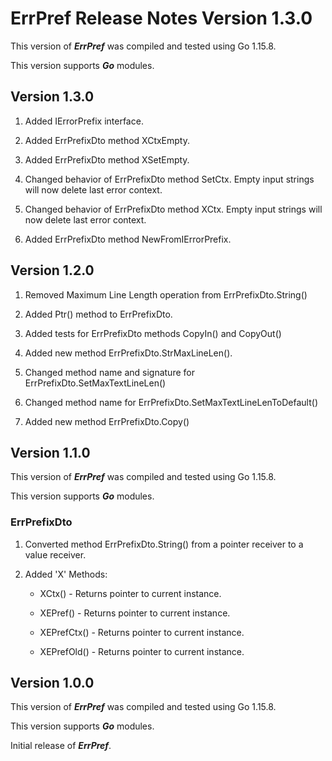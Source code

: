 # ErrPref Release Notes Version 1.3.0

This version of ***ErrPref*** was compiled and tested using Go 1.15.8.

This version supports ***Go*** modules.

## Version 1.3.0

1. Added IErrorPrefix interface. 

2. Added ErrPrefixDto method XCtxEmpty.

3. Added ErrPrefixDto method XSetEmpty.

4. Changed behavior of ErrPrefixDto method SetCtx. Empty input strings will now delete last error context.

5. Changed behavior of ErrPrefixDto method XCtx. Empty input strings will now delete last error context.

6. Added ErrPrefixDto method NewFromIErrorPrefix.

## Version 1.2.0

1. Removed Maximum Line Length operation from ErrPrefixDto.String()

2. Added Ptr() method to ErrPrefixDto.

3. Added tests for ErrPrefixDto methods CopyIn() and CopyOut()

4. Added new method ErrPrefixDto.StrMaxLineLen().

5. Changed method name and signature for ErrPrefixDto.SetMaxTextLineLen()

6. Changed method name for ErrPrefixDto.SetMaxTextLineLenToDefault()

7. Added new method ErrPrefixDto.Copy()

## Version 1.1.0

This version of ***ErrPref*** was compiled and tested using Go 1.15.8.

This version supports ***Go*** modules.

### ErrPrefixDto

1. Converted method ErrPrefixDto.String() from a pointer receiver to a value receiver.

2. Added 'X' Methods:
   - XCtx() - Returns pointer to current instance.

   - XEPref() - Returns pointer to current instance.

   - XEPrefCtx() - Returns pointer to current instance.

   - XEPrefOld() - Returns pointer to current instance.

     



## Version 1.0.0 

This version of ***ErrPref*** was compiled and tested using Go 1.15.8.

This version supports ***Go*** modules.

Initial release of ***ErrPref***.
